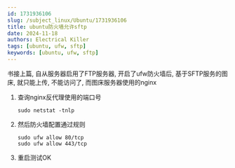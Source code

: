 ```yaml
---
id: 1731936106
slug: /subject_linux/Ubuntu/1731936106
title: ubuntu防火墙允许sftp
date: 2024-11-18
authors: Electrical Killer
tags: [ubuntu, ufw, sftp]
keywords: [ubuntu, ufw, sftp]
---
```


书接上篇, 自从服务器启用了FTP服务器, 开启了ufw防火墙后, 基于SFTP服务的图床, 就只能上传, 不能访问了, 而图床服务器使用的nginx

1. 查询nginx反代理使用的端口号

    ```shell
    sudo netstat -tnlp
    ```

2. 然后防火墙配置通过规则

    ```shell
    sudo ufw allow 80/tcp
    sudo ufw allow 443/tcp
    ```

3. 重启测试OK

